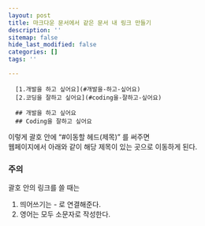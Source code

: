 ```yaml
---
layout: post
title: 마크다운 문서에서 같은 문서 내 링크 만들기
description: ''
sitemap: false
hide_last_modified: false
categories: []
tags: ''

---
```

      [1.개발을 하고 싶어요](#개발을-하고-싶어요)
      [2.코딩을 잘하고 싶어요](#coding을-잘하고-싶어요)
    
      ## 개발을 하고 싶어요
      ## Coding을 잘하고 싶어요

이렇게 괄호 안에 “#이동할 헤드(제목)” 를 써주면  
웹페이지에서 아래와 같이 해당 제목이 있는 곳으로 이동하게 된다.

### 주의

괄호 안의 링크를 쓸 때는

1. 띄어쓰기는 - 로 연결해준다.
2. 영어는 모두 소문자로 작성한다.
